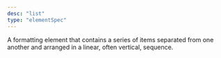 ```yaml
---
desc: "list"
type: "elementSpec"
---
```


A formatting element that contains a series of items separated from one another and
arranged in a linear, often vertical, sequence.